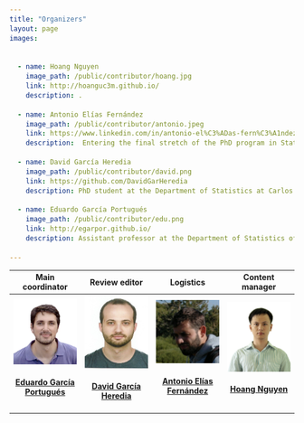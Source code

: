 ```yaml
---
title: "Organizers"
layout: page
images:
    

  - name: Hoang Nguyen
    image_path: /public/contributor/hoang.jpg
    link: http://hoanguc3m.github.io/
    description: . 

  - name: Antonio Elías Fernández
    image_path: /public/contributor/antonio.jpeg
    link: https://www.linkedin.com/in/antonio-el%C3%ADas-fern%C3%A1ndez-656ab495/
    description:  Entering the final stretch of the PhD program in Statistics at Carlos III University of Madrid. <code class="highlighter-rouge">gretl</code> was his first contact with the open-source world and got stunned by the <code class="highlighter-rouge">R</code> community. His codes are devoted to complex data analysis.
  
  - name: David García Heredia
    image_path: /public/contributor/david.png
    link: https://github.com/DavidGarHeredia
    description: PhD student at the Department of Statistics at Carlos III University of Madrid, his research interests have led him to have programming as an essential part of his daily work. Although most of his code is made in <code class="highlighter-rouge">C++</code>, he is also fan of other languages as <code class="highlighter-rouge">Julia</code>, <code class="highlighter-rouge">R</code> or <code class="highlighter-rouge">MATLAB</code>.
    
  - name: Eduardo García Portugués
    image_path: /public/contributor/edu.png
    link: http://egarpor.github.io/  
    description: Assistant professor at the Department of Statistics of Carlos III University of Madrid. Enthusiast of coding since his early days as a student fighting against <code class="highlighter-rouge">FORTRAN</code>. Now with a reasonable expertise in <code class="highlighter-rouge">R</code> and its evolving ecosystem. His developed software is available at <a href="https://github.com/egarpor/">https://github.com/egarpor/</a>

---
```


<table align="center">
<colgroup>
<col width="25%" />
<col width="25%" />
<col width="25%" />
<col width="25%" />
</colgroup>
<thead>
<tr class="header">
<th  align="center">Main coordinator</th>
<th  align="center">Review editor</th>
<th  align="center">Logistics</th>
<th align="center">Content manager</th>
</tr>

</thead>
<tbody>

<tr>
<td align="center">
      <a href="http://egarpor.github.io/">
        <img src="/public/contributor/edu.png" width="200" alt="Eduardo García Portugués" class="avatar"/> 
        <h4>Eduardo García Portugués</h4>
      </a> 
</td>
<td align="center">
      <a href="">
        <img src="/public/contributor/david.png" width="200" alt="David García Heredia" class="avatar"/> 
        <h4>David García Heredia</h4>
      </a> 
</td>
<td align="center">
      <a href="https://www.linkedin.com/in/antonio-el%C3%ADas-fern%C3%A1ndez-656ab495/">
        <img src="/public/contributor/antonio.jpeg" width="200" alt="Antonio Elías Fernández" class="avatar"/> 
        <h4>Antonio Elías Fernández</h4>
      </a> 
</td>
<td align="center">
      <a href="http://hoanguc3m.github.io/">
        <img src="/public/contributor/hoang.jpg" width="200" alt="Hoang Nguyen" class="avatar"/> 
        <h4>Hoang Nguyen</h4>
      </a> 
</td>


</tr>

</tbody>
</table>
